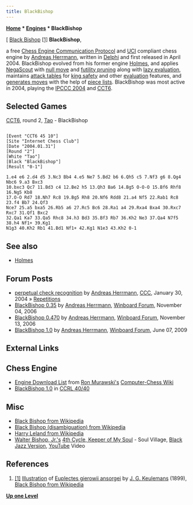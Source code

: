 ```yaml
---
title: BlackBishop
---
```

**[Home](Home "Home") * [Engines](Engines "Engines") * BlackBishop**

\[ [Black Bishop](https://en.wikipedia.org/wiki/Black_bishop) <a id="cite-note-1" href="#cite-ref-1">[1]</a>
**BlackBishop**,

a free [Chess Engine Communication Protocol](Chess_Engine_Communication_Protocol "Chess Engine Communication Protocol") and [UCI](UCI "UCI") compliant chess engine by [Andreas Herrmann](Andreas_Herrmann "Andreas Herrmann"), written in [Delphi](Delphi "Delphi") and first released in April 2004.
BlackBishop evolved from his former engine [Holmes](Holmes "Holmes"), and applies [NegaScout](NegaScout "NegaScout") with [null move](Null_Move_Pruning "Null Move Pruning") and [futility pruning](Futility_Pruning "Futility Pruning") along with [lazy evaluation](Lazy_Evaluation "Lazy Evaluation"),
maintains [attack tables](Attack_and_Defend_Maps "Attack and Defend Maps") for [king safety](King_Safety "King Safety") and other [evaluation](Evaluation "Evaluation") features, and [generates moves](Move_Generation "Move Generation") with the help of [piece lists](Piece-Lists "Piece-Lists").
BlackBishop was most active in 2004, playing the [IPCCC 2004](IPCCC_2004 "IPCCC 2004") and [CCT6](CCT6 "CCT6").

## Selected Games

[CCT6](CCT6 "CCT6"), round 2, [Tao](Tao "Tao") - BlackBishop

```

[Event "CCT6 45 10"]
[Site "Internet Chess Club"]
[Date "2004.01.31"]
[Round "2"]
[White "Tao"]
[Black "BlackBishop"]
[Result "0-1"]

1.e4 e6 2.d4 d5 3.Nc3 Bb4 4.e5 Ne7 5.Bd2 b6 6.Qh5 c5 7.Nf3 g6 8.Qg4 Nbc6 9.a3 Bxc3 
10.bxc3 Qc7 11.Bd3 c4 12.Be2 h5 13.Qh3 Ba6 14.Bg5 O-O-O 15.Bf6 Rhf8 16.Ng5 Kb8 
17.O-O Rd7 18.Nh7 Rc8 19.Bg5 Rh8 20.Nf6 Rdd8 21.a4 Nf5 22.Rab1 Rc8 23.f4 Bb7 24.Qf3
Nce7 25.a5 bxa5 26.Rb5 a6 27.Rc5 Bc6 28.Ra1 a4 29.Rxa4 Bxa4 30.Rxc7 Rxc7 31.Qf1 Bxc2 
32.Qa1 Ka7 33.Qa5 Rhc8 34.h3 Bd3 35.Bf3 Rb7 36.Kh2 Ne3 37.Qa4 N7f5 38.h4 Nf1+ 39.Kg1 
N1g3 40.Kh2 Rb1 41.Bd1 Nf1+ 42.Kg1 N1e3 43.Kh2 0-1

```

## See also

- [Holmes](Holmes "Holmes")

## Forum Posts

- [perpetual check recognition](https://www.stmintz.com/ccc/index.php?id=345832) by [Andreas Herrmann](Andreas_Herrmann "Andreas Herrmann"), [CCC](CCC "CCC"), January 30, 2004 » [Repetitions](Repetitions "Repetitions")
- [BlackBishop 0.35](http://www.open-aurec.com/wbforum/viewtopic.php?f=2&t=5825) by [Andreas Herrmann](Andreas_Herrmann "Andreas Herrmann"), [Winboard Forum](Computer_Chess_Forums "Computer Chess Forums"), November 04, 2006
- [BlackBishop 0.470](http://www.open-aurec.com/wbforum/viewtopic.php?f=2&t=5864) by [Andreas Herrmann](Andreas_Herrmann "Andreas Herrmann"), [Winboard Forum](Computer_Chess_Forums "Computer Chess Forums"), November 13, 2006
- [BlackBishop 1.0](http://www.open-aurec.com/wbforum/viewtopic.php?f=2&t=50203) by [Andreas Herrmann](Andreas_Herrmann "Andreas Herrmann"), [Winboard Forum](Computer_Chess_Forums "Computer Chess Forums"), June 07, 2009

## External Links

## Chess Engine

- [Engine Download List](http://www.computer-chess.org/doku.php?id=computer_chess:wiki:download:engine_download_list) from [Ron Murawski's](Ron_Murawski "Ron Murawski") [Computer-Chess Wiki](http://computer-chess.org/doku.php?id=home)
- [BlackBishop 1.0](http://ccrl.chessdom.com/ccrl/4040/cgi/engine_details.cgi?print=Details&eng=BlackBishop%201.0#BlackBishop_1_0) in [CCRL 40/40](CCRL "CCRL")

## Misc

- [Black Bishop from Wikipedia](https://en.wikipedia.org/wiki/Black_bishop)
- [Black Bishop (disambiguation) from Wikipedia](https://en.wikipedia.org/wiki/Black_Bishop_%28disambiguation%29)
- [Harry Leland from Wikipedia](https://en.wikipedia.org/wiki/Harry_Leland)
- [Walter Bishop, Jr.'s](https://en.wikipedia.org/wiki/Walter_Bishop_Jr.) [4th Cycle, Keeper of My Soul](https://en.wikipedia.org/wiki/Keeper_of_My_Soul) - Soul Village, [Black Jazz Version](https://en.wikipedia.org/wiki/Black_Jazz_Records), [YouTube](https://en.wikipedia.org/wiki/YouTube) Video

## References

1. <a id="cite-ref-1" href="#cite-note-1">[1]</a> [Illustration](http://commons.wikimedia.org/wiki/File:EuplectesGierowiiAnsorgei.jpg) of [Euplectes gierowii ansorgei](http://animaldiversity.ummz.umich.edu/site/accounts/classification/Euplectes_gierowii_ansorgei.html) by [J. G. Keulemans](https://en.wikipedia.org/wiki/John_Gerrard_Keulemans) (1899), [Black Bishop from Wikipedia](https://en.wikipedia.org/wiki/Black_Bishop)

**[Up one Level](Engines "Engines")**

